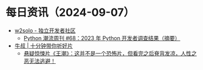﻿# 每日资讯（2024-09-07）

- [w2solo - 独立开发者社区](https://w2solo.com/topics/feed)
  - [Python 潮流周刊 #68：2023 年 Python 开发者调查结果（摘要）](https://w2solo.com/topics/5007)
- [牛叔 | 十分钟带你听好片](https://getpodcast.xyz/data/ximalaya/11534451.xml)
  - [悬疑惊悚片《王潮》：这并不是一个恐怖片，但看完之后脊背发凉，人性之恶无法逃避！](https://www.ximalaya.com/sound/754805343)

